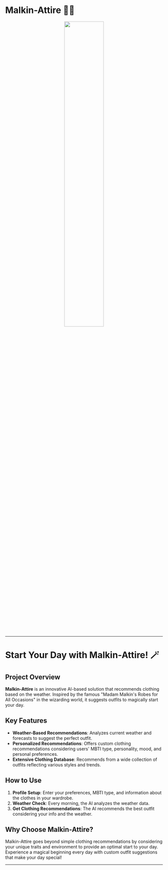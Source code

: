 # Malkin-Attire 🧙🏻

<div align="center">
    <img src="https://github.com/sparkerhoney/Malkin-Attire/assets/108461006/29c04889-ecfc-43eb-a8d7-be05139bf692" width="50%">
</div>




---

# **Start Your Day with Malkin-Attire! 🪄**

## **Project Overview**

**Malkin-Attire** is an innovative AI-based solution that recommends clothing based on the weather. Inspired by the famous "Madam Malkin's Robes for All Occasions" in the wizarding world, it suggests outfits to magically start your day.

## **Key Features**

- **Weather-Based Recommendations**: Analyzes current weather and forecasts to suggest the perfect outfit.
- **Personalized Recommendations**: Offers custom clothing recommendations considering users' MBTI type, personality, mood, and personal preferences.
- **Extensive Clothing Database**: Recommends from a wide collection of outfits reflecting various styles and trends.

## **How to Use**

1. **Profile Setup**: Enter your preferences, MBTI type, and information about the clothes in your wardrobe.
2. **Weather Check**: Every morning, the AI analyzes the weather data.
3. **Get Clothing Recommendations**: The AI recommends the best outfit considering your info and the weather.

## **Why Choose Malkin-Attire?**

Malkin-Attire goes beyond simple clothing recommendations by considering your unique traits and environment to provide an optimal start to your day. Experience a magical beginning every day with custom outfit suggestions that make your day special!

---
